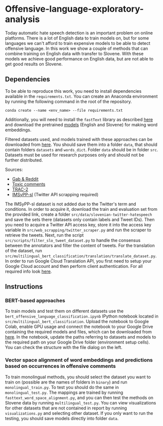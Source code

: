 # Offensive-language-exploratory-analysis

Today automatic hate speech detection is an important problem on online platforms. There is a lot of English data to 
train models on, but for some languages we can't afford to train expensive models to be able to detect offensive 
language. In this work we show a couple of methods that can combine training on English data with transfer to Slovene. 
With these models we achieve good performance on English data, but are not able to get good results on Slovene.

## Dependencies
To be able to reproduce this work, you need to install dependencies available in the `requirements.txt`.
You can create an Anaconda environment by running the following command in the root of the repository.
```
conda create --name <env_name> --file requirements.txt
```

Additionally, you will need to install the `fastText` library as described 
[here](https://fasttext.cc/docs/en/support.html) and download the pretrained
[models](https://fasttext.cc/docs/en/pretrained-vectors.html) (English and Slovene) for making word embeddings.

Filtered datasets used, and models trained with these approaches can be downloaded from 
[here](https://drive.google.com/drive/u/6/folders/1v1BVPBHT_K7bnaZN3f_W-hbcXEbZdQBS). You should save them into a folder
`data`, that should contain folders `datasets` and `words_dict`. Folder `data` should be in folder `src`. 
Datasets must be used for research purposes only and should not be further distributed.

Sources:
- [Gab & Reddit](https://github.com/jing-qian/A-Benchmark-Dataset-for-Learning-to-Intervene-in-Online-Hate-Speech) 
- [Toxic comments](https://www.kaggle.com/c/jigsaw-toxic-comment-classification-challenge/data) 
- [TRAC-2](https://sites.google.com/view/trac2/shared-task) 
- [IMSyPP-sl](https://www.clarin.si/repository/xmlui/handle/11356/1398) (Twitter API scrapping required)

The IMSyPP-sl dataset is not added due to the Twitter's term and conditions. In order to acquire it, download the train and evaluation set 
from the provided link, create a folder `src/data/slovenian-twitter-hatespeech` and save the sets there (datasets only contain labels and Tweet IDs). Then you need to acquire a Twitter API
access key, store it into the access key variable in `src/web_scrapping/twitter_scraper.py` and run the scraper to retrieve the tweets. Next, run the script 
`src/scripts/filter_slo_tweet_dataset.py` to handle the consensus between the annotators and filter the content of tweets. For the translation 
of the dataset, run `src/multilingual_bert_classification/translation/translate_dataset.py`. In order to run Google Cloud Translation API, you first need to setup your Google Cloud account and then perform client authentication.
For all required info look [here](https://cloud.google.com/translate/docs/setup). 


## Instructions

### BERT-based approaches
To train models and test them on different datasets use the `bert_offensive_language_classification.ipynb` IPython notebook located in 
`src/multilingual_bert_classification`. Upload the notebook to Google Colab, enable GPU usage and connect the notebook to your
Google Drive containing the required models and files, which can be downloaded from [here](https://drive.google.com/drive/u/6/folders/1v1BVPBHT_K7bnaZN3f_W-hbcXEbZdQBS).
In the notebook, update the paths referring to datasets and models to the required path on your Google Drive folder (environment setup cells). You can check the structure with the
file dialog on the left.


### Vector space alignment of word embeddings and predictions based on occurrences in offensive comments
To train monolingual methods, you should select the dataset you want to train on (possible are the names of folders in 
`binary`) and run `monolingual_train.py`. To test you should do the same in `monolingual_test.py`. 
The mappings are trained by running `fasttext_word_space_alignment.py`, and you can then test the methods on Slovene data
by running `multilingual_test.py`. You can view visualizations for other datasets that are not contained in report by 
running `visualizations.py` and selecting other dataset.
If you only want to run the testing, you should save models directly into folder `data`.